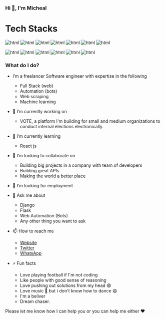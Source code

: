 ### Hi 👋, I'm Micheal

# Tech Stacks
<img src="https://img.shields.io/badge/python-3670A0?style=for-the-badge&logo=python&logoColor=ffdd54" alt="html"/><span>  </span><img src="https://img.shields.io/badge/django-%23092E20.svg?style=for-the-badge&logo=django&logoColor=white" alt="html"/><span>  </span><img src="https://img.shields.io/badge/DJANGO-REST-ff1709?style=for-the-badge&logo=django&logoColor=white&color=ff1709&labelColor=gray" alt="html"/><span>  </span><img src="https://img.shields.io/badge/flask-%23000.svg?style=for-the-badge&logo=flask&logoColor=white" alt="html"/><span>  </span><img src="https://img.shields.io/badge/HTML5-E34F26?style=for-the-badge&logo=html5&logoColor=white" alt="html"/><span>  </span><img src="https://img.shields.io/badge/javascript-%23323330.svg?style=for-the-badge&logo=javascript&logoColor=%23F7DF1E" alt="html"/><span>  </span><img src="https://img.shields.io/badge/css3-%231572B6.svg?style=for-the-badge&logo=css3&logoColor=white" alt="html"/><span>  </span>

<img src="https://img.shields.io/badge/TensorFlow-%23FF6F00.svg?style=for-the-badge&logo=TensorFlow&logoColor=white" alt="html"/><span>  </span><img src="https://img.shields.io/badge/Keras-%23D00000.svg?style=for-the-badge&logo=Keras&logoColor=white" alt="html"/><span>  </span><img src="https://img.shields.io/badge/Matplotlib-%23#ffffff.svg?style=for-the-badge&logo=Matplotlib&logoColor=white" alt="html"/><span>  </span><img src="https://img.shields.io/badge/pandas-%23150458.svg?style=for-the-badge&logo=pandas&logoColor=white" alt="html"/><span>  </span><img src="https://img.shields.io/badge/scikit--learn-%23F7931E.svg?style=for-the-badge&logo=scikit-learn&logoColor=white" alt="html"/><span>  </span><img src="https://img.shields.io/badge/-selenium-%43B02A?style=for-the-badge&logo=selenium&logoColor=white" alt="html"/>


### What do I do? 
* I’m a freelancer Software engineer with expertise in the following 

  * Full Stack (web)
  * Automation (bots) 
  * Web scraping 
  * Machine learning 


<!--
**MichealDavid1/MichealDavid1** is a ✨ _special_ ✨ repository because its `README.md` (this file) appears on your GitHub profile.

Here are some ideas to get you started:
--> 

* 🔭 I’m currently working on 
  * VOTE, a platform I'm building for small and medium organizations to conduct internal elections electronically.
  
* 🌱 I’m currently learning 
  * React js
  
* 👯 I’m looking to collaborate on 
  * Building big projects in a company with team of developers
  * Building great APIs 
  * Making the world a better place
  
* 🤔 I’m looking for employment

* 💬 Ask me about 
  * Django
  * Flask
  * Web Automation (Bots)
  * Any other thing you want to ask
  
* 📫 How to reach me
  * [Website](http://michealdavid.herokuapp.com/)
  * [Twitter](https://twitter.com/MichealCodes)
  * [WhatsApp](https://wa.me/message/7IHNGJG2O42HF1)
  
* ⚡ Fun facts
  * Love playing football if I'm not coding
  * Like people with good sense of reasoning
  * Love pushing out solutions from my head :smile:
  * Love music :musical_note: but i don't know how to dance :smile:
  * I'm a beliver
  * Dream chaser.



Please let me know how I can help you or you can help me either :heart:
